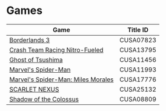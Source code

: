 # Games

| Game | Title ID |
|------|----------|
| [Borderlands 3](CUSA07823/) | CUSA07823 |
| [Crash Team Racing Nitro-Fueled](CUSA13795/) | CUSA13795 |
| [Ghost of Tsushima](CUSA11456/) | CUSA11456 |
| [Marvel's Spider-Man](CUSA11993/) | CUSA11993 |
| [Marvel's Spider-Man: Miles Morales](CUSA17776/) | CUSA17776 |
| [SCARLET NEXUS](CUSA25132/) | CUSA25132 |
| [Shadow of the Colossus](CUSA08809/) | CUSA08809 |
